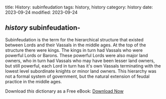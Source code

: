 title: History: subinfeudation
tags: history, history
category: history
date: 2023-09-24
modified: 2023-09-24

## _history_  subinfeudation-
Subinfeudation is the term for the
hierarchical structure that existed between Lords and their Vassals in
the middle ages.  At the top of the structure there were kings.  The
kings in turn had Vassals who were powerful Lords or Barons.   These
powerful Lords were also major land owners, who in turn had Vassals who
may have been lesser land owners, but still powerful, each Lord in
turn has it's own Vassals terminating with the lowest level
subordinate knights or minor land owners.  This hierarchy was not a
formal system of government, but the natural extension of feudal
practice in the middle ages.


Download *this* dictionary as a Free eBook: [Download Now]({static}static/CairnsHistoryDictionary.pdf)

